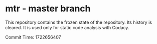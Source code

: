 # mtr - master branch

This repository contains the frozen state of the repository.
Its history is cleared. It is used only for static code
analysis with Codacy.

Commit Time: 1722656407